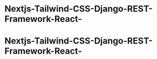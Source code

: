 # Nextjs-Tailwind-CSS-Django-REST-Framework-React-
# Nextjs-Tailwind-CSS-Django-REST-Framework-React-
